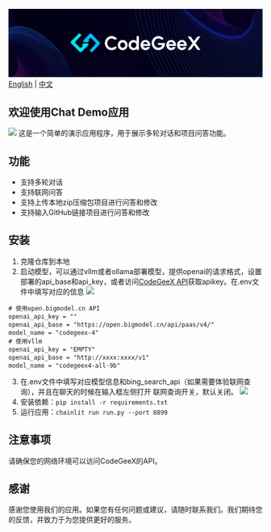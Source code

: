 ![](../resources/logo.jpeg)
[English](./readme.md) | [中文](./readme_zh.md)
## 欢迎使用Chat Demo应用
![](https://github.com/user-attachments/assets/f2cb6c13-a715-4adf-bf3a-b9ca5ee165df)
这是一个简单的演示应用程序，用于展示多轮对话和项目问答功能。


## 功能

- 支持多轮对话
- 支持联网问答
- 支持上传本地zip压缩包项目进行问答和修改
- 支持输入GitHub链接项目进行问答和修改

## 安装

1. 克隆仓库到本地
2. 启动模型，可以通过vllm或者ollama部署模型，提供openai的请求格式，设置部署的api_base和api_key，或者访问[CodeGeeX API](https://open.bigmodel.cn/dev/api#codegeex-4)获取apikey。在.env文件中填写对应的信息
![](https://github.com/user-attachments/assets/6aabc3e4-a930-4853-b511-68b9389fa42f)

```shell
# 使用open.bigmodel.cn API
openai_api_key = ""
openai_api_base = "https://open.bigmodel.cn/api/paas/v4/"
model_name = "codegeex-4"
# 使用vllm
openai_api_key = "EMPTY"
openai_api_base = "http://xxxx:xxxx/v1"
model_name = "codegeex4-all-9b"
```

3. 在.env文件中填写对应模型信息和bing_search_api（如果需要体验联网查询），并且在聊天的时候在输入框左侧打开
联网查询开关，默认关闭。
![](https://github.com/user-attachments/assets/66b7077d-3db5-4add-9f1e-c8f0bd8664c9)
4. 安装依赖：`pip install -r requirements.txt`
5. 运行应用：`chainlit run run.py --port 8899`

## 注意事项

请确保您的网络环境可以访问CodeGeeX的API。


## 感谢

感谢您使用我们的应用。如果您有任何问题或建议，请随时联系我们。我们期待您的反馈，并致力于为您提供更好的服务。